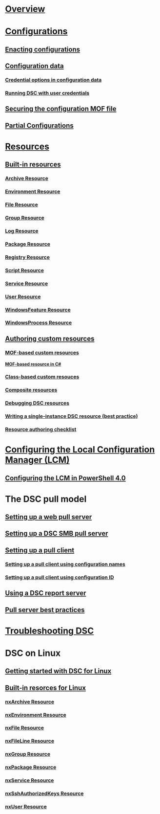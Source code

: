# [Overview](overview.md)

# [Configurations](configurations.md)
## [Enacting configurations](enactingConfigurations.md)
## [Configuration data](configData.md)
### [Credential options in configuration data](configDataCredentials.md)
### [Running DSC with user credentials](runAsUser.md)
## [Securing the configuration MOF file](secureMOF.md)
## [Partial Configurations](partialConfigs.md)
# [Resources](resources.md)
## [Built-in resources](builtInResource.md)
### [Archive Resource](archiveResource.md)
### [Environment Resource](environmentResource.md)
### [File Resource](fileResource.md)
### [Group Resource](groupResource.md)
### [Log Resource](logResource.md)
### [Package Resource](packageResource.md)
### [Registry Resource](registryResource.md)
### [Script Resource](scriptResource.md)
### [Service Resource](serviceResource.md)
### [User Resource](userResource.md)
### [WindowsFeature Resource](windowsfeatureResource.md)
### [WindowsProcess Resource](windowsProcessResource.md)
## [Authoring custom resources](authoringResource.md) 
### [MOF-based custom resources](authoringResourceMOF.md)
#### [MOF-based resource in C#](authoringResourceMofCS.md)
### [Class-based custom resouces](authoringResourceClass.md)
### [Composite resources](authoringResourceComposite.md)
### [Debugging DSC resources](debugResource.md)
### [Writing a single-instance DSC resource (best practice)](singleInstance.md)
### [Resource authoring checklist](resourceAuthoringChecklist.md)

# [Configuring the Local Configuration Manager (LCM)](metaConfig.md)
## [Configuring the LCM in PowerShell 4.0](metaConfig4.md)

# The DSC pull model
## [Setting up a web pull server](pullServer.md)
## [Setting up a DSC SMB pull server](pullServerSMB.md)
## [Setting up a pull client](pullClient.md)
### [Setting up a pull client using configuration names](pullClientConfigNames.md)
### [Setting up a pull client using configuration ID](pullClientConfigID.md)
## [Using a DSC report server](reportServer.md)
## [Pull server best practices](secureServer.md)

# [Troubleshooting DSC](troubleshooting.md)

# DSC on Linux
## [Getting started with DSC for Linux](lnxGettingStarted.md)
## [Built-in resorces for Linux](lnxBuiltInResources.md)
### [nxArchive Resource](lnxArchiveResource.md)
### [nxEnvironment Resource](lnxEnvironmentResource.md)
### [nxFile Resource](lnxFileResource.md)
### [nxFileLine Resource](lnxFileLineResource.md)
### [nxGroup Resource](lnxGroupResource.md)
### [nxPackage Resource](lnxPackageResource.md)
### [nxService Resource](lnxServiceResource.md)
### [nxSshAuthorizedKeys Resource](lnxSshAuthorizedKeysResource.md)
### [nxUser Resource](lnxUserResource.md)
